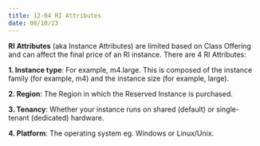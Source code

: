 ```yaml
---
title: 12-04 RI Attributes
date: 08/10/23
---
```


**RI Attributes** (aka Instance Attributes) are limited based on Class Offering and can affect the final price of an RI instance. There are 4 RI Attributes:

**1. Instance type**: For example, m4.large. This is composed of the instance family (for example, m4) and the instance size (for example, large).

**2. Region**: The Region in which the Reserved Instance is purchased.

**3. Tenancy**: Whether your instance runs on shared (default) or single-tenant (dedicated) hardware.

**4. Platform**: The operating system eg. Windows or Linux/Unix.
